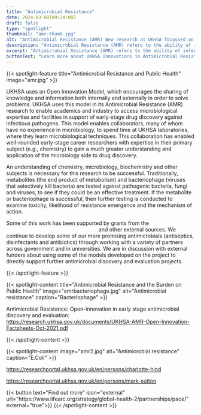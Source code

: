 ```yaml
---
title: "Antimicrobial Resistance"
date: 2024-03-08T09:24:00Z
draft: false
type: "spotlight"
thumbnail: "amr-thumb.jpg"
alt: "Antimicrobial Resistance (AMR) New research at UKHSA focussed on developing new and exciting therapies against multi-drug resistance"
description: "Antimicrobial Resistance (AMR) refers to the ability of infectious microbes to develop resistance to the drugs used to treat them, making our current range of treatments increasingly ineffective. Research at UK Health Security Agency (UKHSA) is focussed on discovering and developing new therapies against these multidrug-resistant pathogens."
excerpt: "Antimicrobial Resistance (AMR) refers to the ability of infectious microbes to develop resistance to the drugs used to treat them, making our current range of treatments increasingly ineffective. Research at UK Health Security Agency (UKHSA) is focussed on discovering and developing new therapies against these multidrug-resistant pathogens."
buttonText: "Learn more about UKHSA Innovations in Antimicrobial Resistance"
---
```


{{< spotlight-feature title="Antimicrobial Resistance and Public Health" image="amr.jpg" >}}
<p>UKHSA uses an Open Innovation Model, which encourages the sharing of knowledge and information both internally and externally in order to solve problems. UKHSA uses this model in its Antimicrobial Resistance (AMR) research to enable academics and industry to access microbiological expertise and facilities in support of early-stage drug discovery against infectious pathogens. This model enables collaborators, many of whom have no experience in microbiology, to spend time at UKHSA laboratories, where they learn microbiological techniques. This collaboration has enabled well-rounded early-stage career researchers with expertise in their primary subject (e.g., chemistry) to gain a much greater understanding and application of the microiology side to drug discovery.</p>

<p>An understanding of chemistry, microbiology, biochemistry and other subjects is necessary for this research to be successful. Traditionally, metabolites (the end product of metabolism) and bacteriophage (viruses that selectively kill bacteria) are tested against pathogenic bacteria, fungi and viruses, to see if they could be an effective treatment. If the metabolite or bacteriophage is successful, then further testing is conducted to examine toxicity, likelihood of resistance emergence and the mechanism of action.</p>

<p>Some of this work has been supported by grants from the <a href="https://www.nihr.ac.uk/" target="_blank" style="color:white;">National Institute for Health and Care Research (NIHR)</a> and other external sources. We continue to develop some of our more promising antimicrobials (antiseptics, disinfectants and antibiotics) through working with a variety of partners across government and in universities. We are in discussion with external funders about using some of the models developed on the project to directly support further antimicrobial discovery and evaluation projects.</p>

{{< /spotlight-feature >}}

{{< spotlight-content title="Antimicrobial Resistance and the Burden on Public Health" image="amrbacteriophage.jpg" alt="Antimicrobial resistance" caption="Bacteriophage" >}}
<p>Antimicrobial Resistance: Open-innovation in early stage antimicrobial discovery and evaluation: <a href="https://research.ukhsa.gov.uk/documents/UKHSA-AMR-Open-Innovation-Factsheets-Oct-2021.pdf">https://research.ukhsa.gov.uk/documents/UKHSA-AMR-Open-Innovation-Factsheets-Oct-2021.pdf</a></p>

{{< /spotlight-content >}}

{{< spotlight-content image="amr2.jpg" alt="Antimicrobial resistance" caption="E.Coli" >}}
<p><a href="https://researchportal.ukhsa.gov.uk/en/persons/charlotte-hind">https://researchportal.ukhsa.gov.uk/en/persons/charlotte-hind</a></p>
<p><a href="https://researchportal.ukhsa.gov.uk/en/persons/mark-sutton">https://researchportal.ukhsa.gov.uk/en/persons/mark-sutton</a></p>
{{< button text="Find out more" icon="external" url="https://www.lifearc.org/strategy/global-health-2/partnerships/pace/" external="true">}}
{{< /spotlight-content >}}
